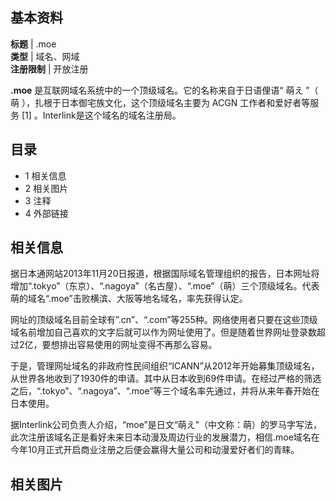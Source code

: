**基本资料**  
---  
**标题** |  .moe   
**类型** |  域名、网域   
**注册限制** |  开放注册   
  
**.moe** 是互联网域名系统中的一个顶级域名。它的名称来自于日语俚语“  萌え  ”（  萌  ），扎根于日本御宅族文化，这个顶级域名主要为
ACGN  工作者和爱好者等服务  [1]  。Interlink是这个域名的域名注册局。

##  目录

  * 1  相关信息 
  * 2  相关图片 
  * 3  注释 
  * 4  外部链接 

##  相关信息

据日本通网站2013年11月20日报道，根据国际域名管理组织的报告，日本网址将增加“.tokyo”（东京）、“.nagoya”（名古屋）、“.moe”（萌）三个顶级域名。代表萌的域名“.moe”击败横滨、大阪等地名域名，率先获得认定。

网址的顶级域名目前全球有”.cn”、“.com”等255种。网络使用者只要在这些顶级域名前增加自己喜欢的文字后就可以作为网址使用了。但是随着世界网址登录数超过2亿，要想排出容易使用的网址变得不再那么容易。

于是，管理网址域名的非政府性民间组织“ICANN”从2012年开始募集顶级域名，从世界各地收到了1930件的申请。其中从日本收到69件申请。在经过严格的筛选之后，“.tokyo”、“.nagoya”、“.moe”等三个域名率先通过，并将从来年春开始在日本使用。

据Interlink公司负责人介绍，“moe”是日文“萌え”（中文称：萌）的罗马字写法，此次注册该域名正是看好未来日本动漫及周边行业的发展潜力，相信.moe域名在今年10月正式开启商业注册之后便会赢得大量公司和动漫爱好者们的青睐。

##  相关图片